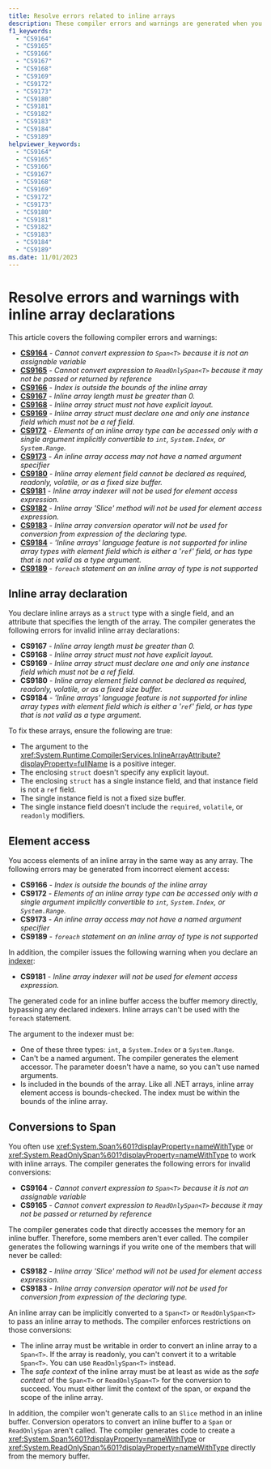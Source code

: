 ```yaml
---
title: Resolve errors related to inline arrays
description: These compiler errors and warnings are generated when you create an inline array struct that is invalid. This article helps you diagnose and fix those issues.
f1_keywords:
  - "CS9164"
  - "CS9165"
  - "CS9166"
  - "CS9167"
  - "CS9168"
  - "CS9169"
  - "CS9172"
  - "CS9173"
  - "CS9180"
  - "CS9181"
  - "CS9182"
  - "CS9183"
  - "CS9184"
  - "CS9189"
helpviewer_keywords:
  - "CS9164"
  - "CS9165"
  - "CS9166"
  - "CS9167"
  - "CS9168"
  - "CS9169"
  - "CS9172"
  - "CS9173"
  - "CS9180"
  - "CS9181"
  - "CS9182"
  - "CS9183"
  - "CS9184"
  - "CS9189"
ms.date: 11/01/2023
---
```

# Resolve errors and warnings with inline array declarations

This article covers the following compiler errors and warnings:

<!-- The text in this list generates issues for Acrolinx, because they don't use contractions.
That's by design. The text closely matches the text of the compiler error / warning for SEO purposes.
 -->
- [**CS9164**](#conversions-to-span) - *Cannot convert expression to `Span<T>` because it is not an assignable variable*
- [**CS9165**](#conversions-to-span) - *Cannot convert expression to `ReadOnlySpan<T>` because it may not be passed or returned by reference*
- [**CS9166**](#element-access) - *Index is outside the bounds of the inline array*
- [**CS9167**](#inline-array-declaration) - *Inline array length must be greater than 0.*
- [**CS9168**](#inline-array-declaration) - *Inline array struct must not have explicit layout.*
- [**CS9169**](#inline-array-declaration) - *Inline array struct must declare one and only one instance field which must not be a ref field.*
- [**CS9172**](#element-access) - *Elements of an inline array type can be accessed only with a single argument implicitly convertible to `int`, `System.Index`, or `System.Range`.*
- [**CS9173**](#element-access) - *An inline array access may not have a named argument specifier*
- [**CS9180**](#inline-array-declaration) - *Inline array element field cannot be declared as required, readonly, volatile, or as a fixed size buffer.*
- [**CS9181**](#element-access) - *Inline array indexer will not be used for element access expression.*
- [**CS9182**](#conversions-to-span) - *Inline array 'Slice' method will not be used for element access expression.*
- [**CS9183**](#conversions-to-span) - *Inline array conversion operator will not be used for conversion from expression of the declaring type.*
- [**CS9184**](#inline-array-declaration) - *'Inline arrays' language feature is not supported for inline array types with element field which is either a '`ref`' field, or has type that is not valid as a type argument.*
- [**CS9189**](#element-access) - *`foreach` statement on an inline array of type is not supported*

## Inline array declaration

You declare inline arrays as a `struct` type with a single field, and an attribute that specifies the length of the array. The compiler generates the following errors for invalid inline array declarations:

- **CS9167** - *Inline array length must be greater than 0.*
- **CS9168** - *Inline array struct must not have explicit layout.*
- **CS9169** - *Inline array struct must declare one and only one instance field which must not be a ref field.*
- **CS9180** - *Inline array element field cannot be declared as required, readonly, volatile, or as a fixed size buffer.*
- **CS9184** - *'Inline arrays' language feature is not supported for inline array types with element field which is either a '`ref`' field, or has type that is not valid as a type argument.*

To fix these arrays, ensure the following are true:

- The argument to the <xref:System.Runtime.CompilerServices.InlineArrayAttribute?displayProperty=fullName> is a positive integer.
- The enclosing `struct` doesn't specify any explicit layout.
- The enclosing `struct` has a single instance field, and that instance field is not a `ref` field.
- The single instance field is not a fixed size buffer.
- The single instance field doesn't include the `required`, `volatile`, or `readonly` modifiers.

## Element access

You access elements of an inline array in the same way as any array. The following errors may be generated from incorrect element access:

- **CS9166** - *Index is outside the bounds of the inline array*
- **CS9172** - *Elements of an inline array type can be accessed only with a single argument implicitly convertible to `int`, `System.Index`, or `System.Range`.*
- **CS9173** - *An inline array access may not have a named argument specifier*
- **CS9189** - *`foreach` statement on an inline array of type is not supported*

In addition, the compiler issues the following warning when you declare an [indexer](../../indexers.md):

- **CS9181** - *Inline array indexer will not be used for element access expression.*

The generated code for an inline buffer access the buffer memory directly, bypassing any declared indexers. Inline arrays can't be used with the `foreach` statement.

The argument to the indexer must be:

- One of these three types: `int`, a `System.Index` or a `System.Range`.
- Can't be a named argument. The compiler generates the element accessor. The parameter doesn't have a name, so you can't use named arguments.
- Is included in the bounds of the array. Like all .NET arrays, inline array element access is bounds-checked. The index must be within the bounds of the inline array.

## Conversions to Span

You often use <xref:System.Span%601?displayProperty=nameWithType> or <xref:System.ReadOnlySpan%601?displayProperty=nameWithType> to work with inline arrays. The compiler generates the following errors for invalid conversions:

- **CS9164** - *Cannot convert expression to `Span<T>` because it is not an assignable variable*
- **CS9165** - *Cannot convert expression to `ReadOnlySpan<T>` because it may not be passed or returned by reference*

The compiler generates code that directly accesses the memory for an inline buffer. Therefore, some members aren't ever called. The compiler generates the following warnings if you write one of the members that will never be called:

- **CS9182** - *Inline array 'Slice' method will not be used for element access expression.*
- **CS9183** - *Inline array conversion operator will not be used for conversion from expression of the declaring type.*

An inline array can be implicitly converted to a `Span<T>` or `ReadOnlySpan<T>` to pass an inline array to methods. The compiler enforces restrictions on those conversions:

- The inline array must be writable in order to convert an inline array to a `Span<T>`. If the array is readonly, you can't convert it to a writable `Span<T>`. You can use `ReadOnlySpan<T>` instead.
- The *safe context* of the inline array must be at least as wide as the *safe context* of the `Span<T>` or `ReadOnlySpan<T>` for the conversion to succeed. You must either limit the context of the span, or expand the scope of the inline array.

In addition, the compiler won't generate calls to an `Slice` method in an inline buffer. Conversion operators to convert an inline buffer to a `Span` or `ReadOnlySpan` aren't called. The compiler generates code to create a <xref:System.Span%601?displayProperty=nameWithType> or <xref:System.ReadOnlySpan%601?displayProperty=nameWithType> directly from the memory buffer.
